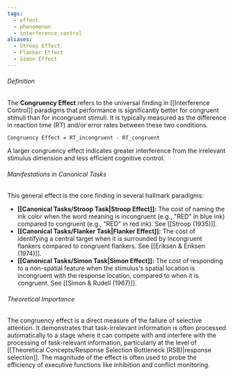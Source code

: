 ```yaml
---
tags:
  - effect
  - phenomenon
  - interference_control
aliases:
  - Stroop Effect
  - Flanker Effect
  - Simon Effect
---
```

###### Definition
The **Congruency Effect** refers to the universal finding in [[Interference Control]] paradigms that performance is significantly better for congruent stimuli than for incongruent stimuli. It is typically measured as the difference in reaction time (RT) and/or error rates between these two conditions.

`Congruency Effect = RT_incongruent - RT_congruent`

A larger congruency effect indicates greater interference from the irrelevant stimulus dimension and less efficient cognitive control.

###### Manifestations in Canonical Tasks
This general effect is the core finding in several hallmark paradigms:
*   **[[Canonical Tasks/Stroop Task|Stroop Effect]]:** The cost of naming the ink color when the word meaning is incongruent (e.g., "RED" in blue ink) compared to congruent (e.g., "RED" in red ink). See [[Stroop (1935)]].
*   **[[Canonical Tasks/Flanker Task|Flanker Effect]]:** The cost of identifying a central target when it is surrounded by incongruent flankers compared to congruent flankers. See [[Eriksen & Eriksen (1974)]].
*   **[[Canonical Tasks/Simon Task|Simon Effect]]:** The cost of responding to a non-spatial feature when the stimulus's spatial location is incongruent with the response location, compared to when it is congruent. See [[Simon & Rudell (1967)]].

###### Theoretical Importance
The congruency effect is a direct measure of the failure of selective attention. It demonstrates that task-irrelevant information is often processed automatically to a stage where it can compete with and interfere with the processing of task-relevant information, particularly at the level of [[Theoretical Concepts/Response Selection Bottleneck (RSB)|response selection]]. The magnitude of the effect is often used to probe the efficiency of executive functions like inhibition and conflict monitoring.